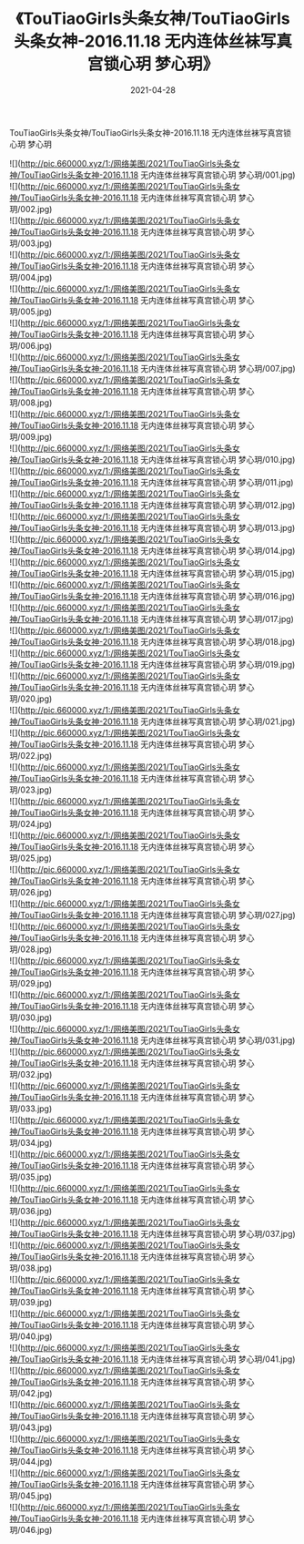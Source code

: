 ﻿---
layout: post
title:  《TouTiaoGirls头条女神/TouTiaoGirls头条女神-2016.11.18 无内连体丝袜写真宫锁心玥 梦心玥》
date:   2021-04-28
img: http://pic.660000.xyz/1:/网络美图/2021/TouTiaoGirls头条女神/TouTiaoGirls头条女神-2016.11.18 无内连体丝袜写真宫锁心玥 梦心玥/000.jpg
categories: [美女, 清纯, 唯美]
---

TouTiaoGirls头条女神/TouTiaoGirls头条女神-2016.11.18 无内连体丝袜写真宫锁心玥 梦心玥

 ![](http://pic.660000.xyz/1:/网络美图/2021/TouTiaoGirls头条女神/TouTiaoGirls头条女神-2016.11.18 无内连体丝袜写真宫锁心玥 梦心玥/001.jpg) <br>![](http://pic.660000.xyz/1:/网络美图/2021/TouTiaoGirls头条女神/TouTiaoGirls头条女神-2016.11.18 无内连体丝袜写真宫锁心玥 梦心玥/002.jpg) <br>![](http://pic.660000.xyz/1:/网络美图/2021/TouTiaoGirls头条女神/TouTiaoGirls头条女神-2016.11.18 无内连体丝袜写真宫锁心玥 梦心玥/003.jpg) <br>![](http://pic.660000.xyz/1:/网络美图/2021/TouTiaoGirls头条女神/TouTiaoGirls头条女神-2016.11.18 无内连体丝袜写真宫锁心玥 梦心玥/004.jpg) <br>![](http://pic.660000.xyz/1:/网络美图/2021/TouTiaoGirls头条女神/TouTiaoGirls头条女神-2016.11.18 无内连体丝袜写真宫锁心玥 梦心玥/005.jpg) <br>![](http://pic.660000.xyz/1:/网络美图/2021/TouTiaoGirls头条女神/TouTiaoGirls头条女神-2016.11.18 无内连体丝袜写真宫锁心玥 梦心玥/006.jpg) <br>![](http://pic.660000.xyz/1:/网络美图/2021/TouTiaoGirls头条女神/TouTiaoGirls头条女神-2016.11.18 无内连体丝袜写真宫锁心玥 梦心玥/007.jpg) <br>![](http://pic.660000.xyz/1:/网络美图/2021/TouTiaoGirls头条女神/TouTiaoGirls头条女神-2016.11.18 无内连体丝袜写真宫锁心玥 梦心玥/008.jpg) <br>![](http://pic.660000.xyz/1:/网络美图/2021/TouTiaoGirls头条女神/TouTiaoGirls头条女神-2016.11.18 无内连体丝袜写真宫锁心玥 梦心玥/009.jpg) <br>![](http://pic.660000.xyz/1:/网络美图/2021/TouTiaoGirls头条女神/TouTiaoGirls头条女神-2016.11.18 无内连体丝袜写真宫锁心玥 梦心玥/010.jpg) <br>![](http://pic.660000.xyz/1:/网络美图/2021/TouTiaoGirls头条女神/TouTiaoGirls头条女神-2016.11.18 无内连体丝袜写真宫锁心玥 梦心玥/011.jpg) <br>![](http://pic.660000.xyz/1:/网络美图/2021/TouTiaoGirls头条女神/TouTiaoGirls头条女神-2016.11.18 无内连体丝袜写真宫锁心玥 梦心玥/012.jpg) <br>![](http://pic.660000.xyz/1:/网络美图/2021/TouTiaoGirls头条女神/TouTiaoGirls头条女神-2016.11.18 无内连体丝袜写真宫锁心玥 梦心玥/013.jpg) <br>![](http://pic.660000.xyz/1:/网络美图/2021/TouTiaoGirls头条女神/TouTiaoGirls头条女神-2016.11.18 无内连体丝袜写真宫锁心玥 梦心玥/014.jpg) <br>![](http://pic.660000.xyz/1:/网络美图/2021/TouTiaoGirls头条女神/TouTiaoGirls头条女神-2016.11.18 无内连体丝袜写真宫锁心玥 梦心玥/015.jpg) <br>![](http://pic.660000.xyz/1:/网络美图/2021/TouTiaoGirls头条女神/TouTiaoGirls头条女神-2016.11.18 无内连体丝袜写真宫锁心玥 梦心玥/016.jpg) <br>![](http://pic.660000.xyz/1:/网络美图/2021/TouTiaoGirls头条女神/TouTiaoGirls头条女神-2016.11.18 无内连体丝袜写真宫锁心玥 梦心玥/017.jpg) <br>![](http://pic.660000.xyz/1:/网络美图/2021/TouTiaoGirls头条女神/TouTiaoGirls头条女神-2016.11.18 无内连体丝袜写真宫锁心玥 梦心玥/018.jpg) <br>![](http://pic.660000.xyz/1:/网络美图/2021/TouTiaoGirls头条女神/TouTiaoGirls头条女神-2016.11.18 无内连体丝袜写真宫锁心玥 梦心玥/019.jpg) <br>![](http://pic.660000.xyz/1:/网络美图/2021/TouTiaoGirls头条女神/TouTiaoGirls头条女神-2016.11.18 无内连体丝袜写真宫锁心玥 梦心玥/020.jpg) <br>![](http://pic.660000.xyz/1:/网络美图/2021/TouTiaoGirls头条女神/TouTiaoGirls头条女神-2016.11.18 无内连体丝袜写真宫锁心玥 梦心玥/021.jpg) <br>![](http://pic.660000.xyz/1:/网络美图/2021/TouTiaoGirls头条女神/TouTiaoGirls头条女神-2016.11.18 无内连体丝袜写真宫锁心玥 梦心玥/022.jpg) <br>![](http://pic.660000.xyz/1:/网络美图/2021/TouTiaoGirls头条女神/TouTiaoGirls头条女神-2016.11.18 无内连体丝袜写真宫锁心玥 梦心玥/023.jpg) <br>![](http://pic.660000.xyz/1:/网络美图/2021/TouTiaoGirls头条女神/TouTiaoGirls头条女神-2016.11.18 无内连体丝袜写真宫锁心玥 梦心玥/024.jpg) <br>![](http://pic.660000.xyz/1:/网络美图/2021/TouTiaoGirls头条女神/TouTiaoGirls头条女神-2016.11.18 无内连体丝袜写真宫锁心玥 梦心玥/025.jpg) <br>![](http://pic.660000.xyz/1:/网络美图/2021/TouTiaoGirls头条女神/TouTiaoGirls头条女神-2016.11.18 无内连体丝袜写真宫锁心玥 梦心玥/026.jpg) <br>![](http://pic.660000.xyz/1:/网络美图/2021/TouTiaoGirls头条女神/TouTiaoGirls头条女神-2016.11.18 无内连体丝袜写真宫锁心玥 梦心玥/027.jpg) <br>![](http://pic.660000.xyz/1:/网络美图/2021/TouTiaoGirls头条女神/TouTiaoGirls头条女神-2016.11.18 无内连体丝袜写真宫锁心玥 梦心玥/028.jpg) <br>![](http://pic.660000.xyz/1:/网络美图/2021/TouTiaoGirls头条女神/TouTiaoGirls头条女神-2016.11.18 无内连体丝袜写真宫锁心玥 梦心玥/029.jpg) <br>![](http://pic.660000.xyz/1:/网络美图/2021/TouTiaoGirls头条女神/TouTiaoGirls头条女神-2016.11.18 无内连体丝袜写真宫锁心玥 梦心玥/030.jpg) <br>![](http://pic.660000.xyz/1:/网络美图/2021/TouTiaoGirls头条女神/TouTiaoGirls头条女神-2016.11.18 无内连体丝袜写真宫锁心玥 梦心玥/031.jpg) <br>![](http://pic.660000.xyz/1:/网络美图/2021/TouTiaoGirls头条女神/TouTiaoGirls头条女神-2016.11.18 无内连体丝袜写真宫锁心玥 梦心玥/032.jpg) <br>![](http://pic.660000.xyz/1:/网络美图/2021/TouTiaoGirls头条女神/TouTiaoGirls头条女神-2016.11.18 无内连体丝袜写真宫锁心玥 梦心玥/033.jpg) <br>![](http://pic.660000.xyz/1:/网络美图/2021/TouTiaoGirls头条女神/TouTiaoGirls头条女神-2016.11.18 无内连体丝袜写真宫锁心玥 梦心玥/034.jpg) <br>![](http://pic.660000.xyz/1:/网络美图/2021/TouTiaoGirls头条女神/TouTiaoGirls头条女神-2016.11.18 无内连体丝袜写真宫锁心玥 梦心玥/035.jpg) <br>![](http://pic.660000.xyz/1:/网络美图/2021/TouTiaoGirls头条女神/TouTiaoGirls头条女神-2016.11.18 无内连体丝袜写真宫锁心玥 梦心玥/036.jpg) <br>![](http://pic.660000.xyz/1:/网络美图/2021/TouTiaoGirls头条女神/TouTiaoGirls头条女神-2016.11.18 无内连体丝袜写真宫锁心玥 梦心玥/037.jpg) <br>![](http://pic.660000.xyz/1:/网络美图/2021/TouTiaoGirls头条女神/TouTiaoGirls头条女神-2016.11.18 无内连体丝袜写真宫锁心玥 梦心玥/038.jpg) <br>![](http://pic.660000.xyz/1:/网络美图/2021/TouTiaoGirls头条女神/TouTiaoGirls头条女神-2016.11.18 无内连体丝袜写真宫锁心玥 梦心玥/039.jpg) <br>![](http://pic.660000.xyz/1:/网络美图/2021/TouTiaoGirls头条女神/TouTiaoGirls头条女神-2016.11.18 无内连体丝袜写真宫锁心玥 梦心玥/040.jpg) <br>![](http://pic.660000.xyz/1:/网络美图/2021/TouTiaoGirls头条女神/TouTiaoGirls头条女神-2016.11.18 无内连体丝袜写真宫锁心玥 梦心玥/041.jpg) <br>![](http://pic.660000.xyz/1:/网络美图/2021/TouTiaoGirls头条女神/TouTiaoGirls头条女神-2016.11.18 无内连体丝袜写真宫锁心玥 梦心玥/042.jpg) <br>![](http://pic.660000.xyz/1:/网络美图/2021/TouTiaoGirls头条女神/TouTiaoGirls头条女神-2016.11.18 无内连体丝袜写真宫锁心玥 梦心玥/043.jpg) <br>![](http://pic.660000.xyz/1:/网络美图/2021/TouTiaoGirls头条女神/TouTiaoGirls头条女神-2016.11.18 无内连体丝袜写真宫锁心玥 梦心玥/044.jpg) <br>![](http://pic.660000.xyz/1:/网络美图/2021/TouTiaoGirls头条女神/TouTiaoGirls头条女神-2016.11.18 无内连体丝袜写真宫锁心玥 梦心玥/045.jpg) <br>![](http://pic.660000.xyz/1:/网络美图/2021/TouTiaoGirls头条女神/TouTiaoGirls头条女神-2016.11.18 无内连体丝袜写真宫锁心玥 梦心玥/046.jpg) <br>